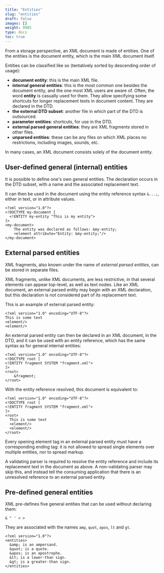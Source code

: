 ```yaml
---
title: "Entities"
slug: "entities"
draft: false
images: []
weight: 9985
type: docs
toc: true
---
```


From a storage perspective, an XML document is made of entities. One of the entities is the document entity, which is the main XML document itself.

Entities can be classified like so (tentatively sorted by descending order of usage):
- **document entity**: this is the main XML file.
- **internal general entities**: this is the most common one besides the document entity, and the one most XML users are aware of. Often, the word **entity** is casually used for them. They allow specifying some shortcuts for longer replacement texts in document content. They are declared in the DTD.
- **the external DTD subset**: another file in which part of the DTD is outsourced.
- **parameter entities**: shortcuts, for use in the DTD.
- **external parsed general entities**: they are XML fragments stored in other files.
- **unparsed entities**: these can be any files on which XML places no restrictions, including images, sounds, etc.

In many cases, an XML document consists solely of the document entity.



## User-defined general (internal) entities
It is possible to define one's own general entities. The declaration occurs in the DTD subset, with a name and the associated replacement text.

It can then be used in the document using the entity reference syntax `&...;`, either in text, or in attribute values.

    <?xml version="1.0"?>
    <!DOCTYPE my-document [
      <!ENTITY my-entity "This is my entity">
    ]>
    <my-document>
        The entity was declared as follows: &my-entity;
        <element attribute="Entity: &my-entity;"/>
    </my-document>


## External parsed entities
XML fragments, also known under the name of *external parsed entities*, can be stored in separate files.

XML fragments, unlike XML documents, are less restrictive, in that several elements can appear top-level, as well as text nodes. Like an XML document, an external parsed entity may begin with an XML declaration, but this declaration is not considered part of its replacement text.

This is an example of external parsed entity:

    <?xml version="1.0" encoding="UTF-8"?>
    This is some text
    <element/>
    <element/>

An external parsed entity can then be declared in an XML document, in the DTD, and it can be used with an entity reference, which has the same syntax as for general internal entities:

    <?xml version="1.0" encoding="UTF-8"?>
    <!DOCTYPE root [
    <!ENTITY fragment SYSTEM "fragment.xml">
    ]>
    <root>
        &fragment;
    </root>

With the entity reference resolved, this document is equivalent to:

    <?xml version="1.0" encoding="UTF-8"?>
    <!DOCTYPE root [
    <!ENTITY fragment SYSTEM "fragment.xml">
    ]>
    <root>
      This is some text
      <element/>
      <element/>
    </root>

Every opening element tag in an external parsed entity must have a corresponding ending tag: it is not allowed to spread single elements over multiple entities, nor to spread markup.

A validating parser is required to resolve the entity reference and include its replacement text in the document as above. A non-validating parser may skip this, and instead tell the consuming application that there is an unresolved reference to an external parsed entity.

## Pre-defined general entities
XML pre-defines five general entities that can be used without declaring them:

    & " ' < >

They are associated with the names `amp`, `quot`, `apos`, `lt` and `gt`.

    <?xml version="1.0"?>
    <entities>
      &amp; is an ampersand.
      &quot; is a quote.
      &apos; is an apostrophe.
      &lt; is a lower-than sign.
      &gt; is a greater-than sign. 
    </entities>


